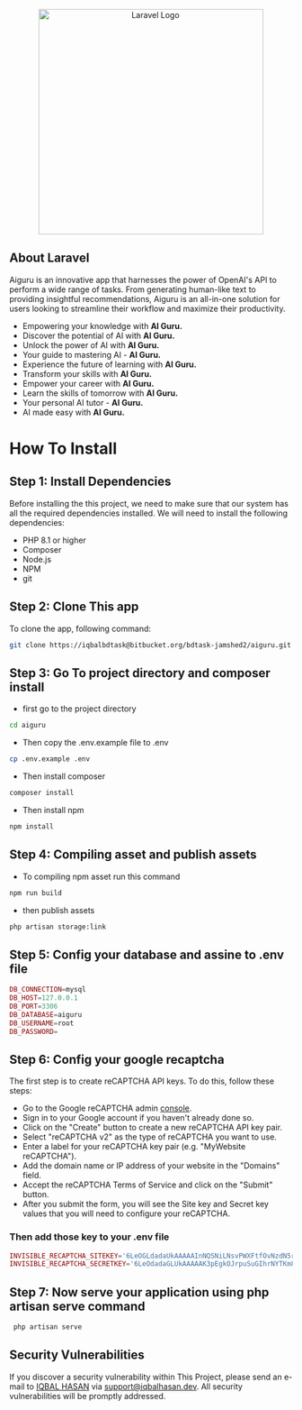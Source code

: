 <p align="center"><a href="https://iqbalhasan.dev target="_blank"><img src="./resources/assets/admin-assets/img/logo.png" width="400" alt="Laravel Logo"></a></p>

## About Laravel

Aiguru is an innovative app that harnesses the power of OpenAI's API to perform a wide range of tasks. From generating human-like text to providing insightful recommendations, Aiguru is an all-in-one solution for users looking to streamline their workflow and maximize their productivity.

-   Empowering your knowledge with <b>AI Guru.</b>
-   Discover the potential of AI with <b>AI Guru.</b>
-   Unlock the power of AI with <b>AI Guru.</b>
-   Your guide to mastering AI - <b>AI Guru.</b>
-   Experience the future of learning with <b>AI Guru.</b>
-   Transform your skills with <b>AI Guru.</b>
-   Empower your career with <b>AI Guru.</b>
-   Learn the skills of tomorrow with <b>AI Guru.</b>
-   Your personal AI tutor - <b>AI Guru.</b>
-   AI made easy with <b>AI Guru.</b>

# How To Install

## Step 1: Install Dependencies

Before installing the this project, we need to make sure that our system has all the required dependencies installed. We will need to install the following dependencies:

-   PHP 8.1 or higher
-   Composer
-   Node.js
-   NPM
-   git

## Step 2: Clone This app

To clone the app, following command:

```bash
git clone https://iqbalbdtask@bitbucket.org/bdtask-jamshed2/aiguru.git
```

## Step 3: Go To project directory and composer install

-   first go to the project directory

```bash
cd aiguru
```

-   Then copy the .env.example file to .env

```bash
cp .env.example .env
```

-   Then install composer

```bash
composer install
```

-   Then install npm

```bash
npm install
```

## Step 4: Compiling asset and publish assets

-   To compiling npm asset run this command

```bash
npm run build
```

-   then publish assets

```bash
php artisan storage:link
```

## Step 5: Config your database and assine to .env file

```php
DB_CONNECTION=mysql
DB_HOST=127.0.0.1
DB_PORT=3306
DB_DATABASE=aiguru
DB_USERNAME=root
DB_PASSWORD=
```

## Step 6: Config your google recaptcha

The first step is to create reCAPTCHA API keys. To do this, follow these steps:

-   Go to the Google reCAPTCHA admin <a href="https://www.google.com/recaptcha/">console</a>.
-   Sign in to your Google account if you haven't already done so.
-   Click on the "Create" button to create a new reCAPTCHA API key pair.
-   Select "reCAPTCHA v2" as the type of reCAPTCHA you want to use.
-   Enter a label for your reCAPTCHA key pair (e.g. "MyWebsite reCAPTCHA").
-   Add the domain name or IP address of your website in the "Domains" field.
-   Accept the reCAPTCHA Terms of Service and click on the "Submit" button.
-   After you submit the form, you will see the Site key and Secret key values that you will need to configure your reCAPTCHA.

### Then add those key to your .env file

```php
INVISIBLE_RECAPTCHA_SITEKEY='6LeOGLdadaUkAAAAAInNQSNiLNsvPWXFtfOvNzdN5rCi'
INVISIBLE_RECAPTCHA_SECRETKEY='6LeOdadaGLUkAAAAAK3pEgkOJrpuSuGIhrNYTKm8XGKR'
```

## Step 7: Now serve your application using php artisan serve command

```bash
 php artisan serve
```

## Security Vulnerabilities

If you discover a security vulnerability within This Project, please send an e-mail to <a href="https://iqbalhasan.dev" target="_blank">IQBAL HASAN</a> via [support@iqbalhasan.dev](mailto:support@iqbalhasan.dev). All security vulnerabilities will be promptly addressed.
